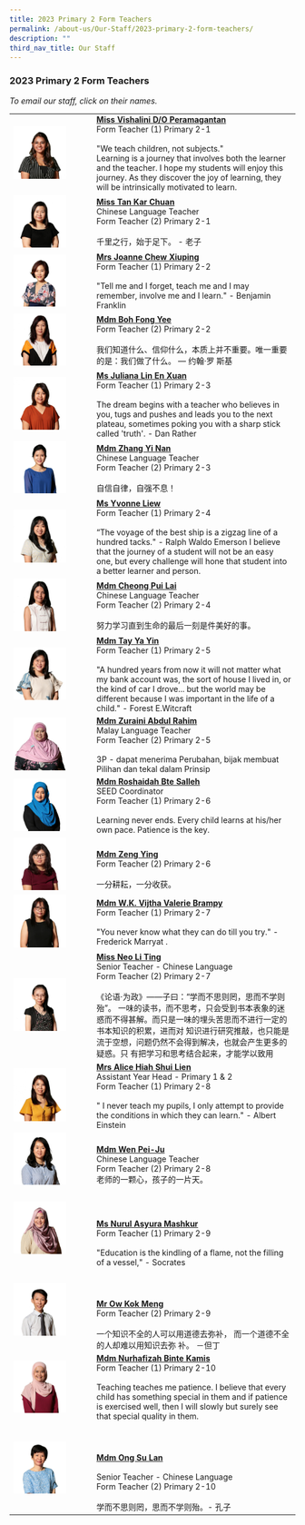 ```yaml
---
title: 2023 Primary 2 Form Teachers
permalink: /about-us/Our-Staff/2023-primary-2-form-teachers/
description: ""
third_nav_title: Our Staff
---
```

### 2023 Primary 2 Form Teachers

*To email our staff, click on their names.*

|  	|  	|
|---	|---	|
| <img src="/images/p2a.png" style="width:70%"> 	| [**Miss Vishalini D/O Peramagantan**](mailto:vishalini_peramagantan@moe.edu.sg)<br>Form Teacher (1) Primary 2-1<br><br>"We teach children, not subjects."<br>Learning is a journey that involves both the learner and the teacher. I hope my students will enjoy this journey. As they discover the joy of learning, they will be intrinsically motivated to learn. 	|
| <img src="/images/p2b.png" style="width:70%"> 	| [**Miss Tan Kar Chuan**](mailto:tan_kar_chuan@moe.edu.sg)<br>Chinese Language Teacher<br>Form Teacher (2) Primary 2-1<br><br>千里之行，始于足下。 - 老子 	|
| <img src="/images/p2c.png" style="width:70%"> 	| [**Mrs Joanne Chew Xiuping**](mailto:lim_xiuping_joanne@moe.edu.sg)<br>Form Teacher (1) Primary 2-2<br><br>"Tell me and I forget, teach me and I may remember, involve me and I learn." - Benjamin Franklin   	|
| <img src="/images/p2d.png" style="width:70%"> 	| [**Mdm Boh Fong Yee**](mailto:boh_fong_yeemo_fengyi@moe.edu.sg)<br>Form Teacher (2) Primary 2-2<br><br>我们知道什么、信仰什么，本质上并不重要。唯一重要的是：我们做了什么。 — 约翰·罗 斯基 	|
| <img src="/images/p2e.png" style="width:70%"> 	| [**Ms Juliana Lin En Xuan**](mailto:juliana_lin_en_xuan@moe.edu.sg)<br>Form Teacher (1) Primary 2-3<br><br>The dream begins with a teacher who believes in you, tugs and pushes and leads you to the next plateau, sometimes poking you with a sharp stick called 'truth'. - Dan Rather 	|
| <img src="/images/p2f.png" style="width:70%"> 	| [**Mdm Zhang Yi Nan**](mailto:zhang_yinan@moe.edu.sg)<br>Chinese Language Teacher<br>Form Teacher (2) Primary 2-3<br><br>自信自律，自强不息！ 	|
| <img src="/images/p2g.png" style="width:70%"> 	| [**Ms Yvonne Liew**](mailto:liew_yvonne@moe.edu.sg)<br>Form Teacher (1) Primary 2-4<br><br>“The voyage of the best ship is a zigzag line of a hundred tacks." - Ralph Waldo Emerson I believe that the journey of a student will not be an easy one, but every challenge will hone that student into a better learner and person. 	|
| <img src="/images/p2h.png" style="width:70%"> 	| [**Mdm Cheong Pui Lai**](mailto:cheong_pui_lai@moe.edu.sg)<br>Chinese Language Teacher<br>Form Teacher (2) Primary 2-4<br><br>努力学习直到生命的最后一刻是件美好的事。 	|
| <img src="/images/p2i.png" style="width:70%"> 	| [**Mdm Tay Ya Yin**](mailto:tay_ya_yin@moe.edu.sg)<br>Form Teacher (1) Primary 2-5<br><br>"A hundred years from now it will not matter what my bank account was, the sort of house I lived in, or the kind of car I drove... but the world may be different because I was important in the life of a child." - Forest E.Witcraft 	|
| <img src="/images/p2j.png" style="width:70%"> 	| [**Mdm Zuraini Abdul Rahim**](mailto:zuraini_abdul_rahim@moe.edu.sg)<br>Malay Language Teacher<br>Form Teacher (2) Primary 2-5<br><br>3P - dapat menerima Perubahan, bijak membuat Pilihan dan tekal dalam Prinsip 	|
| <img src="/images/p2k.png" style="width:70%"> 	| [**Mdm Roshaidah Bte Salleh**](mailto:roshaidah_salleh@moe.edu.sg)<br>SEED Coordinator<br>Form Teacher (1) Primary 2-6<br><br>Learning never ends. Every child learns at his/her own pace. Patience is the key. 	|
| <img src="/images/p2l.png" style="width:70%"> 	| <br>[**Mdm Zeng Ying**](mailto:zeng_ying_a@moe.edu.sg)<br>Form Teacher (2) Primary 2-6<br><br>一分耕耘，一分收获。 	|
| <img src="/images/p2m.png" style="width:70%"> 	| [**Mdm W.K. Vijtha Valerie Brampy**](mailto:w_k_vijitha_valerie@moe.edu.sg)<br>Form Teacher (1) Primary 2-7<br><br>"You never know what they can do till you try." - Frederick Marryat . 	|
| <img src="/images/p2n.png" style="width:70%"> 	| [**Miss Neo Li Ting**](mailto:neo_li_ting@moe.edu.sg)<br>Senior Teacher - Chinese Language<br>Form Teacher (2) Primary 2-7<br><br>《论语·为政》——子曰：“学而不思则罔，思而不学则殆”。 一味的读书，而不思考，只会受到书本表象的迷惑而不得甚解。而只是一味的埋头苦思而不进行一定的书本知识的积累，进而对 知识进行研究推敲，也只能是流于空想，问题仍然不会得到解决，也就会产生更多的疑惑。只 有把学习和思考结合起来，才能学以致用 	|
| <img src="/images/p2o.png" style="width:70%"> 	| [**Mrs Alice Hiah Shui Lien**](mailto:alice_ooi_shui_lien@moe.edu.sg)<br>Assistant Year Head  - Primary 1 & 2<br>Form Teacher (1) Primary 2-8<br><br>" I never teach my pupils, I only attempt to provide the conditions in which they can learn." - Albert Einstein 	|
| <img src="/images/p2p.png" style="width:70%"> 	| <br>[**Mdm Wen Pei-Ju**](mailto:wen_pei_ju@moe.edu.sg)<br>Chinese Language Teacher<br>Form Teacher (2) Primary 2-8<br> 老师的一颗心，孩子的一片天。<br> 	|
| <img src="/images/p2q.png" style="width:70%"> 	| <br><br><br>[**Ms Nurul Asyura Mashkur**](mailto:nurul_asyura_mashkur@moe.edu.sg)<br>Form Teacher (1) Primary 2-9<br><br>"Education is the kindling of a flame, not the filling of a vessel," - Socrates 	|
| <img src="/images/p2r.png" style="width:70%"> 	| <br><br><br>[**Mr Ow Kok Meng**](mailto:ow_kok_meng_a@moe.edu.sg)<br>Form Teacher (2) Primary 2-9<br><br>一个知识不全的人可以用道德去弥补， 而一个道德不全的人却难以用知识去弥 补。 －但丁 	|
| <img src="/images/p2s.png" style="width:70%"> 	| [**Mdm Nurhafizah Binte Kamis**](mailto:nurhafizah_kamis@moe.edu.sg)<br>Form Teacher (1) Primary 2-10<br><br>Teaching teaches me patience. I believe that every child has something special in them and if patience is exercised well, then I will slowly but surely see that special quality in them. 	|
| <img src="/images/p2t.png" style="width:70%"> 	| <br><br><br>[**Mdm Ong Su Lan**](mailto:ong_su_lan@moe.edu.sg)<br><br>Senior Teacher - Chinese Language<br>Form Teacher (2) Primary 2-10<br><br>学而不思则罔，思而不学则殆。- 孔子 	|